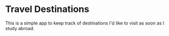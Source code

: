# Travel Destinations

This is a simple app to keep track of destinations I'd like to visit as soon as I study abroad.
